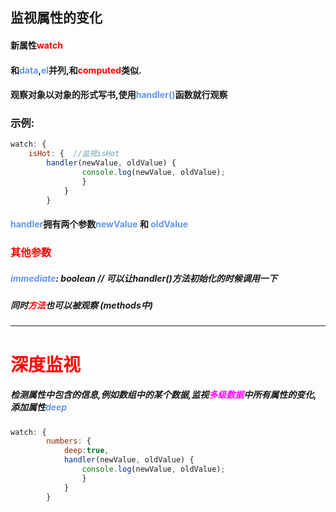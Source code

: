 ## 监视属性的变化

#### 新属性<font color='red'>watch</font> 

#### 和<font color='cornflowerblue'>data</font>,<font color='cornflowerblue'>el</font>并列,和<font color='red'>computed</font>类似.

#### 观察对象以对象的形式写书,使用<font color='cornflowerblue'>handler()</font>函数就行观察 



### 示例:

```javascript
watch: {
	isHot: {  //监视isHot
		handler(newValue, oldValue) {
				console.log(newValue, oldValue);
				}
			}
		}
```

#### <font color='cornflowerblue'>handler</font>拥有两个参数<font color='cornflowerblue'>newValue </font>和 <font color='cornflowerblue'>oldValue</font> 







### <font color='red'>其他参数</font>

##### <font color='cornflowerblue'>immediate</font>: boolean  // 可以让handler()方法初始化的时候调用一下



##### 同时<font color='red'>方法</font>也可以被观察 (methods中)







<hr>





# <font color='red'>深度监视</font>

##### 检测属性中包含的信息,例如数组中的某个数据,监视<font color='fuchsia'>多级数据</font>中所有属性的变化,添加属性<font color='cornflowerblue'>deep</font> 

```javascript
watch: {
		numbers: {
			deep:true,
			handler(newValue, oldValue) {
				console.log(newValue, oldValue);
				}
			}
		}
```

